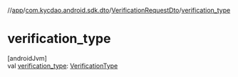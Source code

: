 //[app](../../../index.md)/[com.kycdao.android.sdk.dto](../index.md)/[VerificationRequestDto](index.md)/[verification_type](verification_type.md)

# verification_type

[androidJvm]\
val [verification_type](verification_type.md): [VerificationType](../../com.kycdao.android.sdk.model/-verification-type/index.md)
